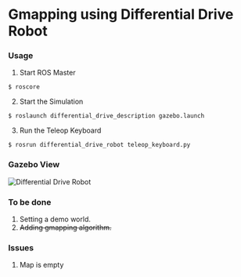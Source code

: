 # Gmapping using Differential Drive Robot

### Usage
1. Start ROS Master
```
$ roscore
```

2. Start the Simulation
```
$ roslaunch differential_drive_description gazebo.launch
````

3. Run the Teleop Keyboard
```
$ rosrun differential_drive_robot teleop_keyboard.py
```

### Gazebo View
![Differential Drive Robot](images/model.jpg)


### To be done
1. Setting a demo world.
2. <del> Adding gmapping algorithm. </del>

### Issues
1. Map is empty
